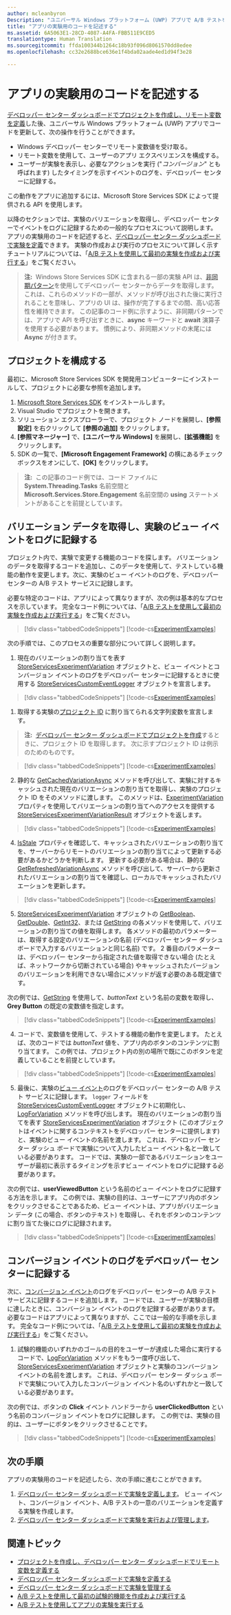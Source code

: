 ```yaml
---
author: mcleanbyron
Description: "ユニバーサル Windows プラットフォーム (UWP) アプリで A/B テストを実行するには、アプリで実験用のコードを記述する必要があります。"
title: "アプリの実験用のコードを記述する"
ms.assetid: 6A5063E1-28CD-4087-A4FA-FBB511E9CED5
translationtype: Human Translation
ms.sourcegitcommit: ffda100344b1264c18b93f096d8061570dd8edee
ms.openlocfilehash: cc32e2688bce636e1f4bda02aade4ed1d94f3e28

---
```


# <a name="code-your-app-for-experimentation"></a>アプリの実験用のコードを記述する

[デベロッパー センター ダッシュボードでプロジェクトを作成し、リモート変数を定義](create-a-project-and-define-remote-variables-in-the-dev-center-dashboard.md)した後、ユニバーサル Windows プラットフォーム (UWP) アプリでコードを更新して、次の操作を行うことができます。
* Windows デベロッパー センターでリモート変数値を受け取る。
* リモート変数を使用して、ユーザーのアプリ エクスペリエンスを構成する。
* ユーザーが実験を表示し、必要なアクションを実行 ("*コンバージョン*" とも呼ばれます) したタイミングを示すイベントのログを、デベロッパー センターに記録する。

この動作をアプリに追加するには、Microsoft Store Services SDK によって提供される API を使用します。

以降のセクションでは、実験のバリエーションを取得し、デベロッパー センターでイベントをログに記録するための一般的なプロセスについて説明します。 アプリの実験用のコードを記述すると、[デベロッパー センター ダッシュボードで実験を定義](define-your-experiment-in-the-dev-center-dashboard.md)できます。 実験の作成および実行のプロセスについて詳しく示すチュートリアルについては、「[A/B テストを使用して最初の実験を作成および実行する](create-and-run-your-first-experiment-with-a-b-testing.md)」をご覧ください。

>**注:**&nbsp;&nbsp;Windows Store Services SDK に含まれる一部の実験 API は、[非同期パターン](../threading-async/asynchronous-programming-universal-windows-platform-apps.md)を使用してデベロッパー センターからデータを取得します。 これは、これらのメソッドの一部が、メソッドが呼び出された後に実行されることを意味し、アプリの UI は、操作が完了するまでの間、高い応答性を維持できます。 この記事のコード例に示すように、非同期パターンでは、アプリで API を呼び出すときに、**async** キーワードと **await** 演算子を使用する必要があります。 慣例により、非同期メソッドの末尾には **Async** が付きます。

## <a name="configure-your-project"></a>プロジェクトを構成する

最初に、Microsoft Store Services SDK を開発用コンピューターにインストールして、プロジェクトに必要な参照を追加します。

1. [Microsoft Store Services SDK](microsoft-store-services-sdk.md#install-the-sdk) をインストールします。
2. Visual Studio でプロジェクトを開きます。
3. ソリューション エクスプローラーで、プロジェクト ノードを展開し、**[参照設定]** を右クリックして **[参照の追加]** をクリックします。
3. **[参照マネージャー]** で、**[ユニバーサル Windows]** を展開し、**[拡張機能]** をクリックします。
4. SDK の一覧で、**[Microsoft Engagement Framework]** の横にあるチェック ボックスをオンにして、**[OK]** をクリックします。

>**注:**&nbsp;&nbsp;この記事のコード例では、コード ファイルに **System.Threading.Tasks** 名前空間と **Microsoft.Services.Store.Engagement** 名前空間の **using** ステートメントがあることを前提としています。

## <a name="get-variation-data-and-log-the-view-event-for-your-experiment"></a>バリエーション データを取得し、実験のビュー イベントをログに記録する

プロジェクト内で、実験で変更する機能のコードを探します。 バリエーションのデータを取得するコードを追加し、このデータを使用して、テストしている機能の動作を変更します。次に、実験のビュー イベントのログを、デベロッパー センターの A/B テスト サービスに記録します。

必要な特定のコードは、アプリによって異なりますが、次の例は基本的なプロセスを示しています。 完全なコード例については、「[A/B テストを使用して最初の実験を作成および実行する](create-and-run-your-first-experiment-with-a-b-testing.md)」をご覧ください。

> [!div class="tabbedCodeSnippets"]
[!code-cs[ExperimentExamples](./code/StoreSDKSamples/cs/ExperimentExamples.cs#ExperimentCodeSample)]

次の手順では、このプロセスの重要な部分について詳しく説明します。

1. 現在のバリエーションの割り当てを表す [StoreServicesExperimentVariation](https://msdn.microsoft.com/library/windows/apps/microsoft.services.store.engagement.storeservicesexperimentvariation.aspx) オブジェクトと、ビュー イベントとコンバージョン イベントのログをデベロッパー センターに記録するときに使用する [StoreServicesCustomEventLogger](https://msdn.microsoft.com/library/windows/apps/microsoft.services.store.engagement.storeservicescustomeventlogger.aspx) オブジェクトを宣言します。

  > [!div class="tabbedCodeSnippets"]
  [!code-cs[ExperimentExamples](./code/StoreSDKSamples/cs/ExperimentExamples.cs#Snippet1)]

1. 取得する実験の[プロジェクト ID](run-app-experiments-with-a-b-testing.md#terms) に割り当てられる文字列変数を宣言します。
  >**注:**&nbsp;&nbsp;[デベロッパー センター ダッシュボードでプロジェクトを作成](create-a-project-and-define-remote-variables-in-the-dev-center-dashboard.md)するときに、プロジェクト ID を取得します。 次に示すプロジェクト ID は例示のためのものです。

  > [!div class="tabbedCodeSnippets"]
  [!code-cs[ExperimentExamples](./code/StoreSDKSamples/cs/ExperimentExamples.cs#Snippet2)]

2. 静的な [GetCachedVariationAsync](https://msdn.microsoft.com/library/windows/apps/microsoft.services.store.engagement.storeservicesexperimentvariation.getcachedvariationasync.aspx) メソッドを呼び出して、実験に対するキャッシュされた現在のバリエーションの割り当てを取得し、実験のプロジェクト ID をそのメソッドに渡します。 このメソッドは、[ExperimentVariation](https://msdn.microsoft.com/library/windows/apps/microsoft.services.store.engagement.storeservicesexperimentvariationresult.experimentvariation.aspx) プロパティを使用してバリエーションの割り当てへのアクセスを提供する [StoreServicesExperimentVariationResult](https://msdn.microsoft.com/library/windows/apps/microsoft.services.store.engagement.storeservicesexperimentvariationresult.aspx) オブジェクトを返します。

  > [!div class="tabbedCodeSnippets"]
  [!code-cs[ExperimentExamples](./code/StoreSDKSamples/cs/ExperimentExamples.cs#Snippet3)]

4. [IsStale](https://msdn.microsoft.com/library/windows/apps/microsoft.services.store.engagement.storeservicesexperimentvariation.isstale.aspx) プロパティを確認して、キャッシュされたバリエーションの割り当てを、サーバーからリモートのバリエーションの割り当てによって更新する必要があるかどうかを判断します。 更新する必要がある場合は、静的な [GetRefreshedVariationAsync](https://msdn.microsoft.com/library/windows/apps/microsoft.services.store.engagement.storeservicesexperimentvariation.getrefreshedvariationasync.aspx) メソッドを呼び出して、サーバーから更新されたバリエーションの割り当てを確認し、ローカルでキャッシュされたバリエーションを更新します。

  > [!div class="tabbedCodeSnippets"]
  [!code-cs[ExperimentExamples](./code/StoreSDKSamples/cs/ExperimentExamples.cs#Snippet4)]

5. [StoreServicesExperimentVariation](https://msdn.microsoft.com/library/windows/apps/microsoft.services.store.engagement.storeservicesexperimentvariation.aspx) オブジェクトの [GetBoolean](https://msdn.microsoft.com/library/windows/apps/microsoft.services.store.engagement.storeservicesexperimentvariation.getboolean.aspx)、[GetDouble](https://msdn.microsoft.com/library/windows/apps/microsoft.services.store.engagement.storeservicesexperimentvariation.getdouble.aspx)、[GetInt32](https://msdn.microsoft.com/library/windows/apps/microsoft.services.store.engagement.storeservicesexperimentvariation.getint32.aspx)、または [GetString](https://msdn.microsoft.com/library/windows/apps/microsoft.services.store.engagement.storeservicesexperimentvariation.getstring.aspx) の各メソッドを使用して、バリエーションの割り当ての値を取得します。 各メソッドの最初のパラメーターは、取得する設定のバリエーションの名前 (デベロッパー センター ダッシュボードで入力するバリエーションと同じ名前) です。 2 番目のパラメーターは、デベロッパー センターから指定された値を取得できない場合 (たとえば、ネットワークから切断されている場合) やキャッシュされたバージョンのバリエーションを利用できない場合にメソッドが返す必要のある既定値です。

  次の例では、[GetString](https://msdn.microsoft.com/library/windows/apps/microsoft.services.store.engagement.storeservicesexperimentvariation.getstring.aspx) を使用して、*buttonText* という名前の変数を取得し、**Grey Button** の既定の変数値を指定します。

  > [!div class="tabbedCodeSnippets"]
  [!code-cs[ExperimentExamples](./code/StoreSDKSamples/cs/ExperimentExamples.cs#Snippet5)]

4. コードで、変数値を使用して、テストする機能の動作を変更します。 たとえば、次のコードでは *buttonText* 値を、アプリ内のボタンのコンテンツに割り当てます。 この例では、プロジェクト内の別の場所で既にこのボタンを定義していることを前提としています。

  > [!div class="tabbedCodeSnippets"]
  [!code-cs[ExperimentExamples](./code/StoreSDKSamples/cs/ExperimentExamples.cs#Snippet6)]

5. 最後に、実験の[ビュー イベント](run-app-experiments-with-a-b-testing.md#terms)のログをデベロッパー センターの A/B テスト サービスに記録します。 ```logger``` フィールドを [StoreServicesCustomEventLogger](https://msdn.microsoft.com/library/windows/apps/microsoft.services.store.engagement.storeservicescustomeventlogger.aspx) オブジェクトに初期化し、[LogForVariation](https://msdn.microsoft.com/library/windows/apps/microsoft.services.store.engagement.storeservicescustomeventlogger.logforvariation.aspx) メソッドを呼び出します。 現在のバリエーションの割り当てを表す [StoreServicesExperimentVariation](https://msdn.microsoft.com/library/windows/apps/microsoft.services.store.engagement.storeservicesexperimentvariation.aspx) オブジェクト (このオブジェクトはイベントに関するコンテキストをデベロッパー センターに提供します) と、実験のビュー イベントの名前を渡します。 これは、デベロッパー センター ダッシュ ボードで実験について入力したビュー イベント名と一致している必要があります。 コードでは、実験の一部であるバリエーションをユーザーが最初に表示するタイミングを示すビュー イベントをログに記録する必要があります。

  次の例では、**userViewedButton** という名前のビュー イベントをログに記録する方法を示します。 この例では、実験の目的は、ユーザーにアプリ内のボタンをクリックさせることであるため、ビュー イベントは、アプリがバリエーション データ (この場合、ボタンのテキスト) を取得し、それをボタンのコンテンツに割り当てた後にログに記録されます。

  > [!div class="tabbedCodeSnippets"]
  [!code-cs[ExperimentExamples](./code/StoreSDKSamples/cs/ExperimentExamples.cs#Snippet7)]

## <a name="log-conversion-events-to-dev-center"></a>コンバージョン イベントのログをデベロッパー センターに記録する

次に、[コンバージョン イベント](run-app-experiments-with-a-b-testing.md#terms)のログをデベロッパー センターの A/B テスト サービスに記録するコードを追加します。 コードでは、ユーザーが実験の目標に達したときに、コンバージョン イベントのログを記録する必要があります。 必要なコードはアプリによって異なりますが、ここでは一般的な手順を示します。 完全なコード例については、「[A/B テストを使用して最初の実験を作成および実行する](create-and-run-your-first-experiment-with-a-b-testing.md)」をご覧ください。

1. 試験的機能のいずれかのゴールの目的をユーザーが達成した場合に実行するコードで、[LogForVariation](https://msdn.microsoft.com/library/windows/apps/microsoft.services.store.engagement.storeservicescustomeventlogger.logforvariation.aspx) メソッドをもう一度呼び出して、[StoreServicesExperimentVariation](https://msdn.microsoft.com/library/windows/apps/microsoft.services.store.engagement.storeservicesexperimentvariation.aspx) オブジェクトと実験のコンバージョン イベントの名前を渡します。 これは、デベロッパー センター ダッシュ ボードで実験について入力したコンバージョン イベント名のいずれかと一致している必要があります。

  次の例では、ボタンの **Click** イベント ハンドラーから **userClickedButton** という名前のコンバージョン イベントをログに記録します。 この例では、実験の目的は、ユーザーにボタンをクリックさせることです。

  > [!div class="tabbedCodeSnippets"]
  [!code-cs[ExperimentExamples](./code/StoreSDKSamples/cs/ExperimentExamples.cs#Snippet8)]

## <a name="next-steps"></a>次の手順

アプリの実験用のコードを記述したら、次の手順に進むことができます。
1. [デベロッパー センター ダッシュボードで実験を定義します](define-your-experiment-in-the-dev-center-dashboard.md)。 ビュー イベント、コンバージョン イベント、A/B テストの一意のバリエーションを定義する実験を作成します。
2. [デベロッパー センター ダッシュボードで実験を実行および管理します](manage-your-experiment.md)。


## <a name="related-topics"></a>関連トピック

* [プロジェクトを作成し、デベロッパー センター ダッシュボードでリモート変数を定義する](create-a-project-and-define-remote-variables-in-the-dev-center-dashboard.md)
* [デベロッパー センター ダッシュボードで実験を定義する](define-your-experiment-in-the-dev-center-dashboard.md)
* [デベロッパー センター ダッシュボードで実験を管理する](manage-your-experiment.md)
* [A/B テストを使用して最初の試験的機能を作成および実行する](create-and-run-your-first-experiment-with-a-b-testing.md)
* [A/B テストを使用してアプリの実験を実行する](run-app-experiments-with-a-b-testing.md)



<!--HONumber=Dec16_HO1-->



